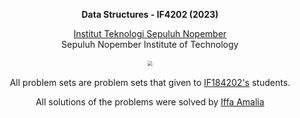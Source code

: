 <p align="center"><b>Data Structures - IF4202 (2023)</b></p>

<p align="center"><a href="https://www.its.ac.id/">Institut Teknologi Sepuluh Nopember</a><br>Sepuluh Nopember Institute of Technology</p>

<p align="center"><img src="https://www.google.com/url?sa=i&url=https%3A%2F%2Fwww.its.ac.id%2Fid%2Flogo-its-2%2F&psig=AOvVaw03sNWGcDuxFOR6QXrocV5l&ust=1691496529587000&source=images&cd=vfe&opi=89978449&ved=0CBMQjhxqFwoTCLCyht_ByoADFQAAAAAdAAAAABAE" style="transform: scale(0.5);"></p>

  
<p align="center">All problem sets are problem sets that given to <a href="https://www.its.ac.id/informatika/wp-content/uploads/sites/44/2021/05/IF184202-Data-Structures.pdf">IF184202's</a> students.</p>

<p align="center">All solutions of the problems were solved by <a href="https://github.com/aleahfaa">Iffa Amalia</a></p>

